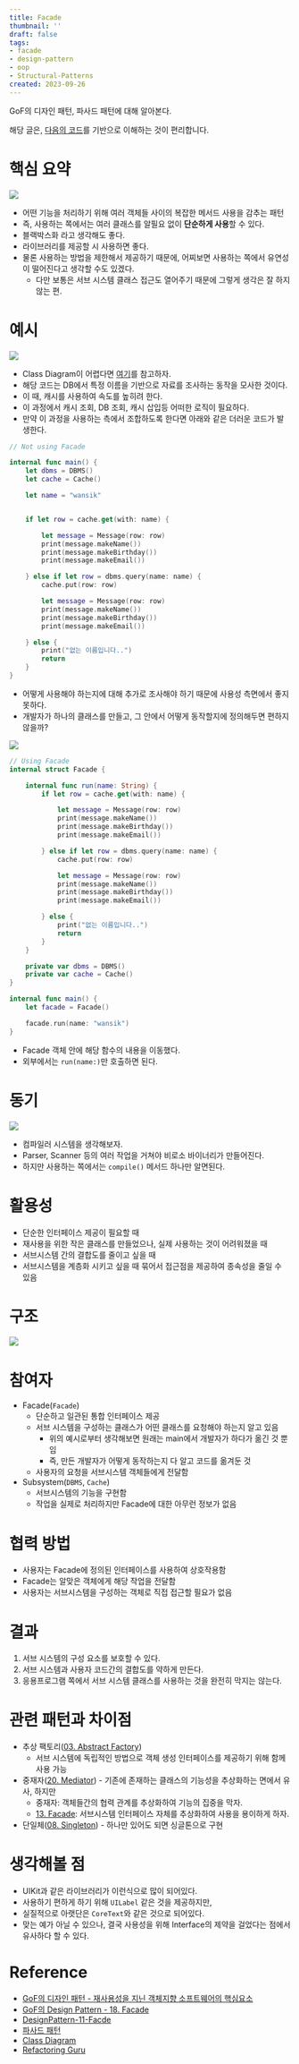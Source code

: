 ```yaml
---
title: Facade
thumbnail: ''
draft: false
tags:
- facade
- design-pattern
- oop
- Structural-Patterns
created: 2023-09-26
---
```


GoF의 디자인 패턴, 파사드 패턴에 대해 알아본다.

해당 글은, [다음의 코드](https://github.com/wansook0316/DesignPattern-11-Facade)를 기반으로 이해하는 것이 편리합니다.

# 핵심 요약

![](DesignPattern_13_Facade_0.png)

* 어떤 기능을 처리하기 위해 여러 객체들 사이의 복잡한 메서드 사용을 감추는 패턴
* 즉, 사용하는 쪽에서는 여러 클래스를 알필요 없이 **단순하게 사용**할 수 있다.
* 블랙박스화 라고 생각해도 좋다.
* 라이브러리를 제공할 시 사용하면 좋다.
* 물론 사용하는 방법을 제한해서 제공하기 때문에, 어찌보면 사용하는 쪽에서 유연성이 떨어진다고 생각할 수도 있겠다.
  * 다만 보통은 서브 시스템 클래스 접근도 열어주기 때문에 그렇게 생각은 잘 하지 않는 편.

# 예시

![](DesignPattern_13_Facade_1.jpg)

* Class Diagram이 어렵다면 [여기](https://velog.io/@wansook0316/Class-Diagram)를 참고하자.
* 해당 코드는 DB에서 특정 이름을 기반으로 자료를 조사하는 동작을 모사한 것이다.
* 이 때, 캐시를 사용하여 속도를 높히려 한다.
* 이 과정에서 캐시 조회, DB 조회, 캐시 삽입등 어떠한 로직이 필요하다.
* 만약 이 과정을 사용하는 측에서 조합하도록 한다면 아래와 같은 더러운 코드가 발생한다.

````swift
// Not using Facade

internal func main() {
    let dbms = DBMS()
    let cache = Cache()

    let name = "wansik"


    if let row = cache.get(with: name) {

        let message = Message(row: row)
        print(message.makeName())
        print(message.makeBirthday())
        print(message.makeEmail())

    } else if let row = dbms.query(name: name) {
        cache.put(row: row)

        let message = Message(row: row)
        print(message.makeName())
        print(message.makeBirthday())
        print(message.makeEmail())

    } else {
        print("없는 이름입니다..")
        return
    }
}

````

* 어떻게 사용해야 하는지에 대해 추가로 조사해야 하기 때문에 사용성 측면에서 좋지 못하다.
* 개발자가 하나의 클래스를 만들고, 그 안에서 어떻게 동작할지에 정의해두면 편하지 않을까?

![](DesignPattern_13_Facade_2.jpg)

````swift
// Using Facade
internal struct Facade {

    internal func run(name: String) {
        if let row = cache.get(with: name) {

            let message = Message(row: row)
            print(message.makeName())
            print(message.makeBirthday())
            print(message.makeEmail())

        } else if let row = dbms.query(name: name) {
            cache.put(row: row)

            let message = Message(row: row)
            print(message.makeName())
            print(message.makeBirthday())
            print(message.makeEmail())

        } else {
            print("없는 이름입니다..")
            return
        }
    }

    private var dbms = DBMS()
    private var cache = Cache()
}

internal func main() {
    let facade = Facade()

    facade.run(name: "wansik")
}
````

* Facade 객체 안에 해당 함수의 내용을 이동했다.
* 외부에서는 `run(name:)`만 호출하면 된다.

# 동기

![](DesignPattern_13_Facade_3.png)

* 컴파일러 시스템을 생각해보자.
* Parser, Scanner 등의 여러 작업을 거쳐야 비로소 바이너리가 만들어진다.
* 하지만 사용하는 쪽에서는 `compile()` 메서드 하나만 알면된다.

# 활용성

* 단순한 인터페이스 제공이 필요할 때
* 재사용을 위한 작은 클래스를 만들었으나, 실제 사용하는 것이 어려워졌을 때
* 서브시스템 간의 결합도를 줄이고 싶을 때
* 서브시스템을 계층화 시키고 싶을 때 묶어서 접근점을 제공하여 종속성을 줄일 수 있음

# 구조

![](DesignPattern_13_Facade_4.png)

# 참여자

* Facade(`Facade`)
  * 단순하고 일관된 통합 인터페이스 제공
  * 서브 시스템을 구성하는 클래스가 어떤 클래스를 요청해야 하는지 알고 있음
    * 위의 예시로부터 생각해보면 원래는 main에서 개발자가 하다가 옮긴 것 뿐임
    * 즉, 만든 개발자가 어떻게 동작하는지 다 알고 코드를 옮겨둔 것
  * 사용자의 요청을 서브시스템 객체들에게 전달함
* Subsystem(`DBMS`, `Cache`)
  * 서브시스템의 기능을 구현함
  * 작업을 실제로 처리하지만 Facade에 대한 아무런 정보가 없음

# 협력 방법

* 사용자는 Facade에 정의된 인터페이스를 사용하여 상호작용함
* Facade는 알맞은 객체에게 해당 작업을 전달함
* 사용자는 서브시스템을 구성하는 객체로 직접 접근할 필요가 없음

# 결과

1. 서브 시스템의 구성 요소를 보호할 수 있다.
1. 서브 시스템과 사용자 코드간의 결합도를 약하게 만든다.
1. 응용프로그램 쪽에서 서브 시스템 클래스를 사용하는 것을 완전히 막지는 않는다.

# 관련 패턴과 차이점

* 추상 팩토리([03. Abstract Factory](03.%20Abstract%20Factory.md))
  * 서브 시스템에 독립적인 방법으로 객체 생성 인터페이스를 제공하기 위해 함께 사용 가능
* 중재자([20. Mediator](20.%20Mediator.md)) - 기존에 존재하는 클래스의 기능성을 추상화하는 면에서 유사, 하지만
  * 중재자: 객체들간의 협력 관계를 추상화하여 기능의 집중을 막자.
  * [13. Facade](13.%20Facade.md): 서브시스템 인터페이스 자체를 추상화하여 사용을 용이하게 하자.
* 단일체([08. Singleton](Computer%20Science/Design%20Patterns/08.%20Singleton.md)) - 하나만 있어도 되면 싱글톤으로 구현

# 생각해볼 점

* UIKit과 같은 라이브러리가 이런식으로 많이 되어있다.
* 사용하기 편하게 하기 위해 `UILabel` 같은 것을 제공하지만,
* 실질적으로 아랫단은 `CoreText`와 같은 것으로 되어있다.
* 맞는 예가 아닐 수 있으나, 결국 사용성을 위해 Interface의 제약을 걸었다는 점에서 유사하다 할 수 있다.

# Reference

* [GoF의 디자인 패턴 - 재사용성을 지닌 객체지향 소프트웨어의 핵심요소](http://www.yes24.com/Product/Goods/17525598)
* [GoF의 Design Pattern - 18. Facade](https://www.youtube.com/watch?v=mQlOqyFE3oI&list=PLe6NQuuFBu7FhPfxkjDd2cWnTy2y_w_jZ&index=17)
* [DesignPattern-11-Facde](https://github.com/wansook0316/DesignPattern-11-Facade)
* [파사드 패턴](https://ko.wikipedia.org/wiki/%ED%8D%BC%EC%82%AC%EB%93%9C_%ED%8C%A8%ED%84%B4)
* [Class Diagram](https://velog.io/@wansook0316/Class-Diagram)
* [Refactoring Guru](https://refactoring.guru/design-patterns)
